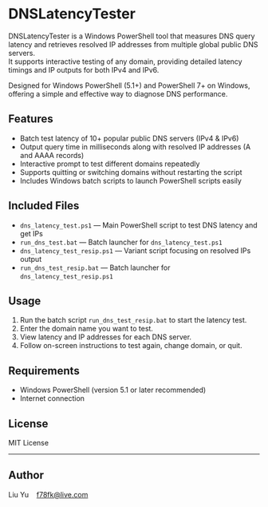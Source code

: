 # DNSLatencyTester

DNSLatencyTester is a Windows PowerShell tool that measures DNS query latency and retrieves resolved IP addresses from multiple global public DNS servers.  
It supports interactive testing of any domain, providing detailed latency timings and IP outputs for both IPv4 and IPv6.  

Designed for Windows PowerShell (5.1+) and PowerShell 7+ on Windows, offering a simple and effective way to diagnose DNS performance.


## Features

- Batch test latency of 10+ popular public DNS servers (IPv4 & IPv6)
- Output query time in milliseconds along with resolved IP addresses (A and AAAA records)
- Interactive prompt to test different domains repeatedly
- Supports quitting or switching domains without restarting the script
- Includes Windows batch scripts to launch PowerShell scripts easily

## Included Files

- `dns_latency_test.ps1` — Main PowerShell script to test DNS latency and get IPs
- `run_dns_test.bat` — Batch launcher for `dns_latency_test.ps1`
- `dns_latency_test_resip.ps1` — Variant script focusing on resolved IPs output
- `run_dns_test_resip.bat` — Batch launcher for `dns_latency_test_resip.ps1`

## Usage

1. Run the batch script `run_dns_test_resip.bat` to start the latency test.
2. Enter the domain name you want to test.
3. View latency and IP addresses for each DNS server.
4. Follow on-screen instructions to test again, change domain, or quit.

## Requirements

- Windows PowerShell (version 5.1 or later recommended)
- Internet connection

## License

MIT License

---

## Author

Liu Yu&nbsp;&nbsp;&nbsp;&nbsp;<f78fk@live.com>
